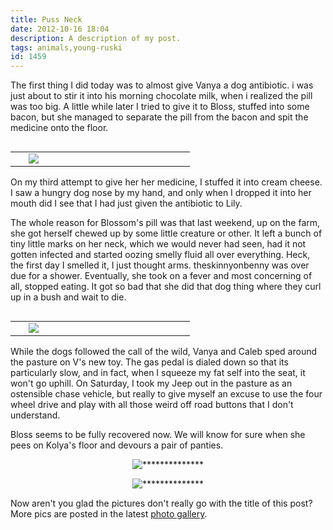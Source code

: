 ```yaml
---
title: Puss Neck
date: 2012-10-16 18:04
description: A description of my post.
tags: animals,young-ruski
id: 1459
---
```

The first thing I did today was to almost give Vanya a dog antibiotic.  i was just about to stir it into his morning chocolate milk, when i realized the pill was too big. A little while later I tried to give it to Bloss, stuffed into some bacon, but she managed to separate the pill from the bacon and spit the medicine onto the floor. 

<table cellpadding="2" align="right"><tr><td width="5" rowspan="2"><spacer type="block" width="5" height="1"></td><td width="250" ><img src="/img/razr1.jpg"></td></tr></table>

On my third attempt to give her her medicine, I stuffed it into cream cheese. I saw a hungry dog nose by my hand, and only when I dropped it into her mouth did I see that I had just given the antibiotic to Lily. 

The whole reason for Blossom's pill was that last weekend, up on the farm, she got herself chewed up by some little creature or other. It left a bunch of tiny little marks on her neck, which we would never had seen, had it not gotten infected and started oozing smelly fluid all over everything. Heck, the first day I smelled it, I just thought arms. theskinnyonbenny was over due for a shower.  Eventually, she took on a fever and most concerning of all, stopped eating.  It got so bad that she did that dog thing where they curl up in a bush and wait to die.

<table cellpadding="2" align="right"><tr><td width="5" rowspan="2"><spacer type="block" width="5" height="1"></td><td width="250" ><img src="/img/razr2.jpg"></td></tr></table>

While the dogs followed the call of the wild, Vanya and Caleb sped around the pasture on V's new toy. The gas pedal is dialed down so that its particularly slow, and in fact, when I squeeze my fat self into the seat, it won't go uphill.  On Saturday, I took my Jeep out in the pasture as an ostensible chase vehicle, but really to give myself an excuse to use the four wheel drive and play with all those weird off road buttons that I don't understand. 

Bloss seems to be fully recovered now. We will know for sure when she pees on Kolya's floor and devours a pair of panties.

<p style="margin-left: auto; margin-right: auto; text-align: center;"><img alt="**************" src="/img/razr3.jpg"/></p>

<p style="margin-left: auto; margin-right: auto; text-align: center;"><img alt="**************" src="/img/razr4.jpg"/></p>

<div style="clear:both">Now aren't you glad the pictures don't really go with the title of this post?  More pics are posted in the latest <a href="http://theskinnyonbenny.com/pgHome.php" target="_blank">photo gallery</a>.</div>